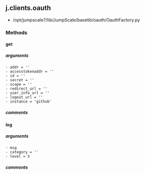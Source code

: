 ## j.clients.oauth

- /opt/jumpscale7/lib/JumpScale/baselib/oauth/OauthFactory.py

### Methods

#### get 
##### arguments

    - addr = ''
    - accesstokenaddr = ''
    - id = ''
    - secret = ''
    - scope = ''
    - redirect_url = ''
    - user_info_url = ''
    - logout_url = ''
    - instance = 'github'

##### comments

#### log 
##### arguments

    - msg
    - category = ''
    - level = 5

##### comments

